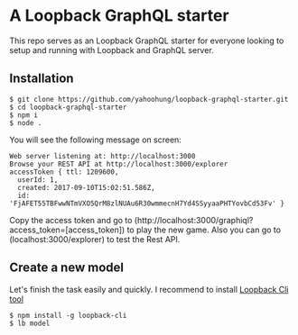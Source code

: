 # A Loopback GraphQL starter 

This repo serves as an Loopback GraphQL starter for everyone looking to setup and running with Loopback and GraphQL server.

## Installation
```
$ git clone https://github.com/yahoohung/loopback-graphql-starter.git
$ cd loopback-graphql-starter
$ npm i
$ node .
```

You will see the following message on screen:
```
Web server listening at: http://localhost:3000
Browse your REST API at http://localhost:3000/explorer
accessToken { ttl: 1209600,
  userId: 1,
  created: 2017-09-10T15:02:51.586Z,
  id: 'FjAFET55TBFwwNTmVXO5QrM8zlNUAu6R30wmmecnH7Yd4SSyyaaPHTYovbCd53Fv' }
 ```
 
 Copy the access token and go to (http://localhost:3000/graphiql?access_token=[access_token]) to play the new game. Also you can go to (localhost:3000/explorer) to test the Rest API.
 
 ## Create a new model
 Let's finish the task easily and quickly. I recommend to install [Loopback Cli tool](https://github.com/strongloop/loopback-cli)
 ```
$ npm install -g loopback-cli
$ lb model 
```
